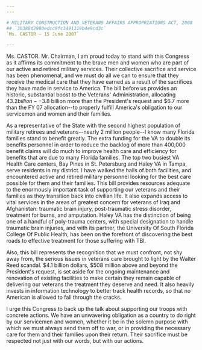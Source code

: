 ```yaml
---
---

# MILITARY CONSTRUCTION AND VETERANS AFFAIRS APPROPRIATIONS ACT, 2008
## `30388d2980edcc9fc3491319b4e9cd3c`
`Ms. CASTOR — 15 June 2007`

---
```



Ms. CASTOR. Mr. Chairman, I am proud today to stand with this 
Congress as it affirms its commitment to the brave men and women who 
are part of our active and retired military services. Their collective 
sacrifice and service has been phenomenal, and we must do all we can to 
ensure that they receive the medical care that they have earned as a 
result of the sacrifices they have made in service to America. The bill 
before us provides an historic, substantial boost to the Veterans' 
Administration, allocating $43.2 billion--$3.8 billion more than the 
President's request and $6.7 more than the FY 07 allocation--to 
properly fulfill America's obligation to our servicemen and women and 
their families.

As a representative of the State with the second highest population 
of military retirees and veterans--nearly 2 million people--I know many 
Florida families stand to benefit greatly. The extra funding for the VA 
to double its benefits personnel in order to reduce the backlog of more 
than 400,000 benefit claims will do much to improve health care and 
efficiency for benefits that are due to many Florida families. The top 
two busiest VA Health Care centers, Bay Pines in St. Petersburg and 
Haley VA in Tampa, serve residents in my district. I have walked the 
halls of both facilities, and encountered active and retired military 
personnel looking for the best care possible for them and their 
families. This bill provides resources adequate to the enormously 
important task of supporting our veterans and their families as they 
transition back into civilian life. It also expands access to vital 
services in the areas of greatest concern for veterans of Iraq and 
Afghanistan: traumatic brain injury, post-traumatic stress disorder, 
treatment for burns, and amputation. Haley VA has the distinction of 
being one of a handful of poly-trauma centers, with special designation 
to handle traumatic brain injuries, and with its partner, the 
University Of South Florida College Of Public Health, has been on the 
forefront of discovering the best roads to effective treatment for 
those suffering with TBI.

Also, this bill represents the recognition that we must confront, not 
shy away from, the serious issues in veterans care brought to light by 
the Walter Reed scandal. $4.1 billion dollars, $508 million above and 
beyond the President's request, is set aside for the ongoing 
maintenance and renovation of existing facilities to make certain they 
remain capable of delivering our veterans the treatment they deserve 
and need. It also heavily invests in information technology to better 
track health records, so that no American is allowed to fall through 
the cracks.

I urge this Congress to back up the talk about supporting our troops 
with concrete actions. We have an unwavering obligation as a country to 
do right by our servicemen and women, whether it be in the solemn 
purpose with which we must always send them off to war, or in providing 
the necessary care for them and their families upon their return. Their 
sacrifice must be respected not just with our words, but with our 
actions.